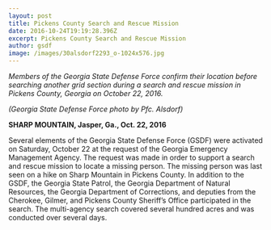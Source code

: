 ```yaml
---
layout: post
title: Pickens County Search and Rescue Mission
date: 2016-10-24T19:19:28.396Z
excerpt: Pickens County Search and Rescue Mission
author: gsdf
image: /images/30alsdorf2293_o-1024x576.jpg
---
```

_Members of the Georgia State Defense Force confirm their location before searching another grid section during a search and rescue mission in Pickens County, Georgia on October 22, 2016._

_(Georgia State Defense Force photo by Pfc. Alsdorf)_

**SHARP MOUNTAIN, Jasper, Ga., Oct. 22, 2016**

Several elements of the Georgia State Defense Force (GSDF) were activated on Saturday, October 22 at the request of the Georgia Emergency Management Agency. The request was made in order to support a search and rescue mission to locate a missing person. The missing person was last seen on a hike on Sharp Mountain in Pickens County. In addition to the GSDF, the Georgia State Patrol, the Georgia Department of Natural Resources, the Georgia Department of Corrections, and deputies from the Cherokee, Gilmer, and Pickens County Sheriff’s Office participated in the search. The multi-agency search covered several hundred acres and was conducted over several days.
